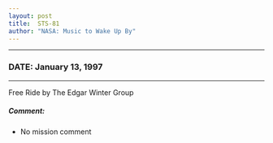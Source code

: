 ```yaml
---
layout: post
title:  STS-81
author: "NASA: Music to Wake Up By"
---
```


----
### DATE: January 13, 1997
----
Free Ride by The Edgar Winter Group

##### Comment:
* No mission comment
